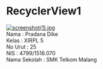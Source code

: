 # RecyclerView1
[![screenshot(1).jpg](https://s18.postimg.org/4kn4zmsk9/screenshot_1.jpg)](https://postimg.org/image/5mxbi6bdh/)
<br>
Nama : Pradana Dike
<br>
Kelas : XIRPL 5
<br>
No Urut : 25
<br>
NIS : 4799/1518.070
<br>
Nama Sekolah : SMK Telkom Malang
